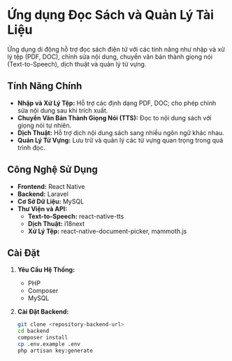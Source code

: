 # Ứng dụng Đọc Sách và Quản Lý Tài Liệu

Ứng dụng di động hỗ trợ đọc sách điện tử với các tính năng như nhập và xử lý tệp (PDF, DOC), chỉnh sửa nội dung, chuyển văn bản thành giọng nói (Text-to-Speech), dịch thuật và quản lý từ vựng.

## Tính Năng Chính

- **Nhập và Xử Lý Tệp:** Hỗ trợ các định dạng PDF, DOC; cho phép chỉnh sửa nội dung sau khi trích xuất.
- **Chuyển Văn Bản Thành Giọng Nói (TTS):** Đọc to nội dung sách với giọng nói tự nhiên.
- **Dịch Thuật:** Hỗ trợ dịch nội dung sách sang nhiều ngôn ngữ khác nhau.
- **Quản Lý Từ Vựng:** Lưu trữ và quản lý các từ vựng quan trọng trong quá trình đọc.

## Công Nghệ Sử Dụng

- **Frontend:** React Native
- **Backend:** Laravel
- **Cơ Sở Dữ Liệu:** MySQL
- **Thư Viện và API:**
  - **Text-to-Speech:** react-native-tts
  - **Dịch Thuật:** i18next
  - **Xử Lý Tệp:** react-native-document-picker, mammoth.js

## Cài Đặt

1. **Yêu Cầu Hệ Thống:**
   - PHP
   - Composer
   - MySQL

2. **Cài Đặt Backend:**
   ```bash
   git clone <repository-backend-url>
   cd backend
   composer install
   cp .env.example .env
   php artisan key:generate

